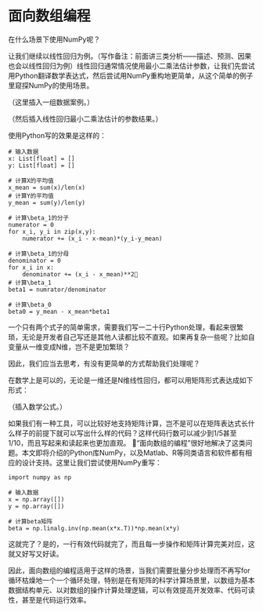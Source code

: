 # 面向数组编程

在什么场景下使用NumPy呢？

让我们继续以线性回归为例。（写作备注：前面讲三类分析——描述、预测、因果也会以线性回归为例）线性回归通常情况使用最小二乘法估计参数，让我们先尝试用Python翻译数学表达式，然后尝试用NumPy重构地更简单，从这个简单的例子里窥探NumPy的使用场景。

（这里插入一组数据案例。）

（然后插入线性回归最小二乘法估计的参数结果。）

使用Python写的效果是这样的：

```{code-cell} ipython
# 输入数据
x: List[float] = []
y: List[float] = []

# 计算X的平均值
x_mean = sum(x)/len(x)
# 计算Y的平均值
y_mean = sum(y)/len(y)

# 计算\beta_1的分子
numerator = 0
for x_i, y_i in zip(x,y):
    numerator += (x_i - x-mean)*(y_i-y_mean)

# 计算\beta_1的分母    
denominator = 0
for x_i in x:
    denominator += (x_i - x_mean)**2
# 计算\beta_1
beta1 = numrator/denominator

# 计算\beta_0
beta0 = y_mean - x_mean*beta1
```

一个只有两个式子的简单需求，需要我们写一二十行Python处理，看起来很繁琐，无论是开发者自己写还是其他人读都比较不直观。如果再复杂一些呢？比如自变量从一维变成N维，岂不是更加繁琐？

因此，我们应当去思考，有没有更简单的方式帮助我们处理呢？

在数学上是可以的，无论是一维还是N维线性回归，都可以用矩阵形式表达成如下形式：

（插入数学公式。）

如果我们有一种工具，可以比较好地支持矩阵计算，岂不是可以在矩阵表达式长什么样子的前提下就可以写出什么样的代码？这样代码行数可以减少到1/5甚至1/10，而且写起来和读起来也更加直观。
“面向数组的编程”很好地解决了这类问题。本文即将介绍的Python库NumPy，以及Matlab、R等同类语言和软件都有相应的设计支持。这里让我们尝试使用NumPy重写：

```{code-cell} ipython
import numpy as np

# 输入数据
x = np.array([])
y = np.array([])

# 计算beta矩阵
beta = np.linalg.inv(np.mean(x*x.T))*np.mean(x*y)
```

这就完了？是的，一行有效代码就完了，而且每一步操作和矩阵计算完美对应，这就又好写又好读。

因此，面向数组的编程适用于这样的场景，当我们需要批量分步处理而不再写for循环枯燥地一个一个循环处理，特别是在有矩阵的科学计算场景里，以数组为基本数据结构单元、以对数组的操作计算处理逻辑，可以有效提高开发效率、代码可读性，甚至是代码运行效率。
